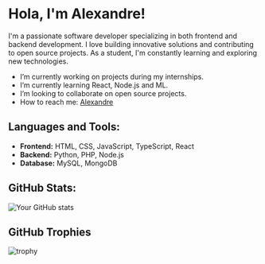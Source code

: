 # Hola, I'm Alexandre!

I'm a passionate software developer specializing in both frontend and backend development. I love building innovative solutions and contributing to open source projects. As a student, I'm constantly learning and exploring new technologies.

-  I’m currently working on projects during my internships.
-  I’m currently learning React, Node.js and ML.
-  I’m looking to collaborate on open source projects.
-  How to reach me: [Alexandre](https://www.linkedin.com/in/alexandre-coll-kuhle/)

## Languages and Tools:

- **Frontend:** HTML, CSS, JavaScript, TypeScript, React
- **Backend:** Python, PHP, Node.js
- **Database:** MySQL, MongoDB

## GitHub Stats:

![Your GitHub stats](https://github-readme-stats.vercel.app/api?username=AlexandreCK&show_icons=true&theme=radical)

## GitHub Trophies

![trophy](https://github-profile-trophy.vercel.app/?username=AlexandreCK&theme=radical)
